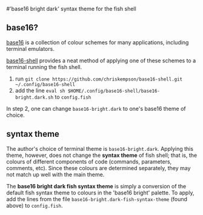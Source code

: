 #'base16 bright dark' syntax theme for the fish shell

## base16?

[base16](https://github.com/chriskempson/base16) is a collection of colour schemes for many applications, including terminal emulators.

[base16-shell](https://github.com/chriskempson/base16-shell) provides a neat method of applying one of these schemes to a terminal running the fish shell.

1. run `git clone https://github.com/chriskempson/base16-shell.git ~/.config/base16-shell`
2. add the line `eval sh $HOME/.config/base16-shell/base16-bright.dark.sh` to `config.fish`

In step 2, one can change `base16-bright.dark` to one's base16 theme of choice.

## syntax theme

The author's choice of terminal theme is `base16-bright.dark`. Applying this theme, however, does not change the **syntax theme** of fish shell; that is, the colours of different components of code (commands, parameters, comments, etc). Since these colours are determined separately, they may not match up well with the main theme.

The **base16 bright dark fish syntax theme** is simply a conversion of the default fish syntax theme to colours in the 'base16 bright' palette. To apply, add the lines from the file `base16-bright.dark-fish-syntax-theme` (found above) to `config.fish`.
